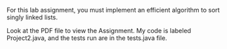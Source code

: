 For this lab assignment, you must implement an efficient algorithm to sort singly linked lists.

Look at the PDF file to view the Assignment. 
My code is labeled Project2.java, and the tests run are in the tests.java file.
